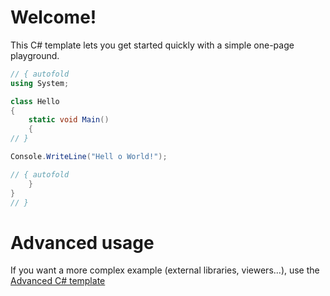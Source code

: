# Welcome!

This C# template lets you get started quickly with a simple one-page playground.

```C# runnable
// { autofold
using System;

class Hello 
{
    static void Main() 
    {
// }

Console.WriteLine("Hell o World!");

// { autofold
    }
}
// }
```

# Advanced usage

If you want a more complex example (external libraries, viewers...), use the [Advanced C# template](https://tech.io/select-repo/386)
